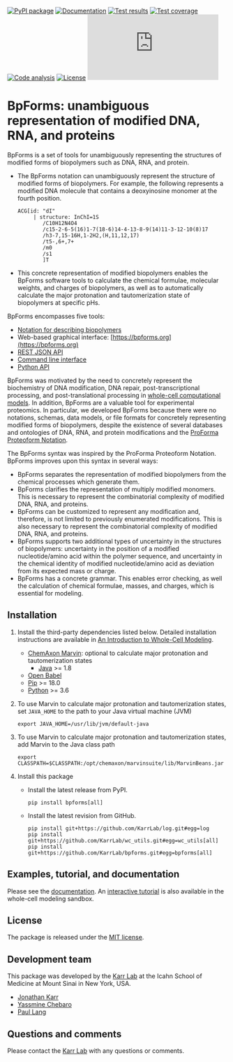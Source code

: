 [![PyPI package](https://img.shields.io/pypi/v/bpforms.svg)](https://pypi.python.org/pypi/bpforms)
[![Documentation](https://readthedocs.org/projects/bpforms/badge/?version=latest)](https://docs.karrlab.org/bpforms)
[![Test results](https://circleci.com/gh/KarrLab/bpforms.svg?style=shield)](https://circleci.com/gh/KarrLab/bpforms)
[![Test coverage](https://coveralls.io/repos/github/KarrLab/bpforms/badge.svg)](https://coveralls.io/github/KarrLab/bpforms)
[![Code analysis](https://api.codeclimate.com/v1/badges/e35081f676dfbb5ac46f/maintainability)](https://codeclimate.com/github/KarrLab/bpforms)
[![License](https://img.shields.io/github/license/KarrLab/bpforms.svg)](LICENSE)
![Analytics](https://ga-beacon.appspot.com/UA-86759801-1/bpforms/README.md?pixel)

# BpForms: unambiguous representation of modified DNA, RNA, and proteins

BpForms is a set of tools for unambiguously representing the structures of modified forms of biopolymers such as DNA, RNA, and protein.

* The BpForms notation can unambiguously represent the structure of modified forms of biopolymers. For example, the following represents a modified DNA molecule that contains a deoxyinosine monomer at the fourth position.
  ```
  ACG[id: "dI"
       | structure: InChI=1S
          /C10H12N4O4
          /c15-2-6-5(16)1-7(18-6)14-4-13-8-9(14)11-3-12-10(8)17
          /h3-7,15-16H,1-2H2,(H,11,12,17)
          /t5-,6+,7+
          /m0
          /s1
          ]T
  ```
* This concrete representation of modified biopolymers enables the BpForms software tools to calculate the chemical formulae, molecular weights, and charges of biopolymers, as well as to automatically calculate the major protonation and tautomerization state of biopolymers at specific pHs.

BpForms encompasses five tools:

* [Notation for describing biopolymers](https://docs.karrlab.org/bpforms/)
* Web-based graphical interface: [https://bpforms.org](https://bpforms.org)
* [REST JSON API](https://docs.karrlab.org/bpforms/master/0.0.1/rest_api.html#rest-api)
* [Command line interface](https://docs.karrlab.org/bpforms/master/0.0.1/cli.html)
* [Python API](https://docs.karrlab.org/bpforms/master/0.0.1/python_api.html)

BpForms was motivated by the need to concretely represent the biochemistry of DNA modification, DNA repair, post-transcriptional processing, and post-translational processing in [whole-cell computational models](https://www.wholecell.org). In addition, BpForms are a valuable tool for experimental proteomics. In particular, we developed BpForms because there were no notations, schemas, data models, or file formats for concretely representing modified forms of biopolymers, despite the existence of several databases and ontologies of DNA, RNA, and protein modifications and the [ProForma Proteoform Notation](https://www.topdownproteomics.org/resources/proforma/).

The BpForms syntax was inspired by the ProForma Proteoform Notation. BpForms improves upon this syntax in several ways:

* BpForms separates the representation of modified biopolymers from the chemical processes which generate them.
* BpForms clarifies the representation of multiply modified monomers. This is necessary to represent the combinatorial complexity of modified DNA, RNA, and proteins.
* BpForms can be customized to represent any modification and, therefore, is not limited to previously enumerated modifications. This is also necessary to represent the combinatorial complexity of modified DNA, RNA, and proteins.
* BpForms supports two additional types of uncertainty in the structures of biopolymers: uncertainty in the position of a modified nucleotide/amino acid within the polymer sequence, and uncertainty in the chemical identity of modified nucleotide/amino acid as deviation from its expected mass or charge.
* BpForms has a concrete grammar. This enables error checking, as well the calculation of chemical formulae, masses, and charges, which is essential for modeling.

## Installation
1. Install the third-party dependencies listed below. Detailed installation instructions are available in [An Introduction to Whole-Cell Modeling](http://docs.karrlab.org/intro_to_wc_modeling/master/0.0.1/installation.html).

    * [ChemAxon Marvin](https://chemaxon.com/products/marvin): optional to calculate major protonation and tautomerization states
      * [Java](https://www.java.com) >= 1.8
    * [Open Babel](http://openbabel.org)
    * [Pip](https://pip.pypa.io) >= 18.0
    * [Python](https://www.python.org) >= 3.6

2. To use Marvin to calculate major protonation and tautomerization states, set ``JAVA_HOME`` to the path to your Java virtual machine (JVM)
   ```
   export JAVA_HOME=/usr/lib/jvm/default-java
   ```

3. To use Marvin to calculate major protonation and tautomerization states, add Marvin to the Java class path
   ```
   export CLASSPATH=$CLASSPATH:/opt/chemaxon/marvinsuite/lib/MarvinBeans.jar
   ```

4. Install this package

    * Install the latest release from PyPI.
      ```
      pip install bpforms[all]
      ```

    * Install the latest revision from GitHub.
      ```
      pip install git+https://github.com/KarrLab/log.git#egg=log
      pip install git+https://github.com/KarrLab/wc_utils.git#egg=wc_utils[all]
      pip install git+https://github.com/KarrLab/bpforms.git#egg=bpforms[all]
      ```

## Examples, tutorial, and documentation
Please see the [documentation](https://docs.karrlab.org/bpforms). An [interactive tutorial](https://sandbox.karrlab.org/notebooks/bpforms/Tutorial.ipynb) is also available in the whole-cell modeling sandbox.

## License
The package is released under the [MIT license](LICENSE).

## Development team
This package was developed by the [Karr Lab](https://www.karrlab.org) at the Icahn School of Medicine at Mount Sinai in New York, USA.

* [Jonathan Karr](https://www.karrlab.org)
* [Yassmine Chebaro](https://www.linkedin.com/in/yassmine-chebaro-6bb8a05/)
* [Paul Lang](http://www.dtc.ox.ac.uk/people/17/langp/)

## Questions and comments
Please contact the [Karr Lab](https://www.karrlab.org) with any questions or comments.
